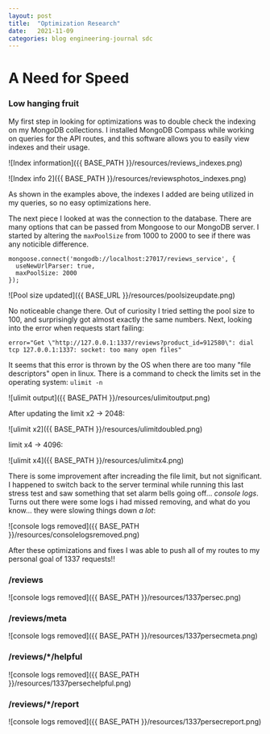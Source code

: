 ```yaml
---
layout: post
title:  "Optimization Research"
date:   2021-11-09
categories: blog engineering-journal sdc
---
```


# A Need for Speed

### Low hanging fruit

My first step in looking for optimizations was to double check the indexing on my MongoDB collections. I installed MongoDB Compass while working on queries for the API routes, and this software allows you to easily view indexes and their usage.

![Index information]({{ BASE_PATH }}/resources/reviews_indexes.png)

![Index info 2]({{ BASE_PATH  }}/resources/reviewsphotos_indexes.png)

As shown in the examples above, the indexes I added are being utilized in my queries, so no easy optimizations here.

The next piece I looked at was the connection to the database. There are many options that can be passed from Mongoose to our MongoDB server. I started by altering the `maxPoolSize` from 1000 to 2000 to see if there was any noticible difference.
```
mongoose.connect('mongodb://localhost:27017/reviews_service', {
  useNewUrlParser: true,
  maxPoolSize: 2000
});
```

![Pool size updated]({{ BASE_URL }}/resources/poolsizeupdate.png)

No noticeable change there. Out of curiosity I tried setting the pool size to 100, and surprisingly got almost exactly the same numbers. Next, looking into the error when requests start failing:

`error="Get \"http://127.0.0.1:1337/reviews?product_id=912580\": dial tcp 127.0.0.1:1337: socket: too many open files"`

It seems that this error is thrown by the OS when there are too many "file descriptors" open in linux. There is a command to check the limits set in the operating system: `ulimit -n`

![ulimit output]({{ BASE_PATH }}/resources/ulimitoutput.png)

After updating the limit x2 -> 2048:

![ulimit x2]({{ BASE_PATH }}/resources/ulimitdoubled.png)

limit x4 -> 4096:

![ulimit x4]({{ BASE_PATH }}/resources/ulimitx4.png)

There is some improvement after increading the file limit, but not significant. I happened to switch back to the server terminal while running this last stress test and saw something that set alarm bells going off... *console logs*. Turns out there were some logs i had missed removing, and what do you know... they were slowing things down *a lot*:

![console logs removed]({{ BASE_PATH }}/resources/consolelogsremoved.png)

After these optimizations and fixes I was able to push all of my routes to my personal goal of 1337 requests!!


### /reviews

![console logs removed]({{ BASE_PATH }}/resources/1337persec.png)

### /reviews/meta

![console logs removed]({{ BASE_PATH }}/resources/1337persecmeta.png)

### /reviews/*/helpful

![console logs removed]({{ BASE_PATH }}/resources/1337persechelpful.png)

### /reviews/*/report

![console logs removed]({{ BASE_PATH }}/resources/1337persecreport.png)